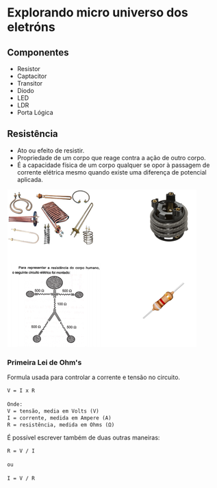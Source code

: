 # Explorando micro universo dos eletróns

## Componentes
* Resistor
* Captacitor
* Transitor
* Diodo
* LED
* LDR
* Porta Lógica

## Resistência
- Ato ou efeito de resistir.
- Propriedade de um corpo que reage contra a ação de outro corpo.
- É a capacidade física de um corpo qualquer se opor à passagem de corrente elétrica mesmo quando existe uma diferença de potencial aplicada.

![Exemplos de resistência](resistencia.png)

### Primeira Lei de Ohm's
Formula usada para controlar a corrente e tensão no circuito.

```
V = I x R

Onde:
V = tensão, media em Volts (V)
I = corrente, medida em Ampere (A)
R = resistência, medida em Ohms (Ω)
```

É possível escrever também de duas outras maneiras:

```
R = V / I

ou

I = V / R

```
